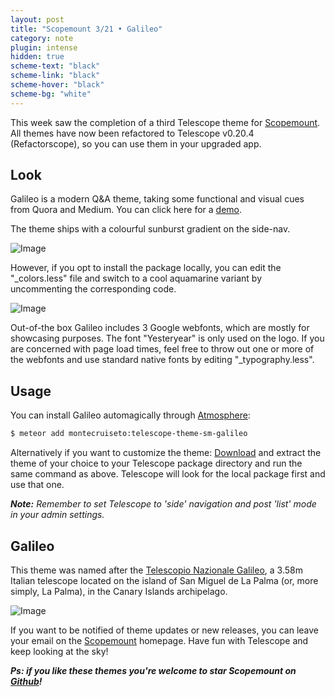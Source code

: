 ```yaml
---
layout: post
title: "Scopemount 3/21 • Galileo"
category: note
plugin: intense
hidden: true
scheme-text: "black"
scheme-link: "black"
scheme-hover: "black"
scheme-bg: "white"
---
```


This week saw the completion of a third Telescope theme for [Scopemount](http://scopemount.startrack.io/). All themes have now been refactored to Telescope v0.20.4 (Refactorscope), so you can use them in your upgraded app.

## Look

Galileo is a modern Q&A theme, taking some functional and visual cues from Quora and Medium. You can click here for a [demo](http://sm-galileo.meteor.com/).

The theme ships with a colourful sunburst gradient on the side-nav.

<p>
  <img src="/assets/img/Galileo0.png" class="nointense" alt="Image">
</p>

However, if you opt to install the package locally, you can edit the "_colors.less" file and switch to a cool aquamarine variant by uncommenting the corresponding code.

<p>
  <img src="/assets/img/Galileo1.png" class="nointense" alt="Image">
</p>

Out-of-the box Galileo includes 3 Google webfonts, which are mostly for showcasing purposes. The font "Yesteryear" is only used on the logo. If you are concerned with page load times, feel free to throw out one or more of the webfonts and use standard native fonts by editing "_typography.less".

## Usage

You can install Galileo automagically through [Atmosphere](https://atmospherejs.com/montecruiseto/telescope-theme-sm-galileo):

```bash
$ meteor add montecruiseto:telescope-theme-sm-galileo
```

Alternatively if you want to customize the theme: [Download](https://github.com/montecruiseto/scopemount) and extract the theme of your choice to your Telescope package directory and run the same command as above. Telescope will look for the local package first and use that one.

***Note:*** *Remember to set Telescope to 'side' navigation and post 'list' mode in your admin settings.*

## Galileo

This theme was named after the [Telescopio Nazionale Galileo](http://en.wikipedia.org/wiki/Telescopio_Nazionale_Galileo), a 3.58m Italian telescope located on the island of San Miguel de La Palma (or, more simply, La Palma), in the Canary Islands archipelago.

<p>
  <img src="/assets/img/GalileoT.jpg" class="nointense" alt="Image">
</p>

If you want to be notified of theme updates or new releases, you can leave your email on the [Scopemount](http://scopemount.startrack.io/) homepage. Have fun with Telescope and keep looking at the sky!

***Ps: if you like these themes you're welcome to star Scopemount on [Github](https://github.com/montecruiseto/scopemount)!***

